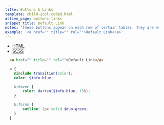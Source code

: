```yaml
---
title: Buttons & Links
template: child-2col-coded.html
active_page: buttons-links
snippet_title: Default Link
notes: 'These buttons appear on each row of certain tables. They are much smaller than the normal buttons.'
example: '<a href="" title="" rel="">Default Link</a>'
---
```


* [HTML](0)
* [SCSS](1)

```html
  <a href="" title="" rel="">Default Link</a>
```
```scss
  a {
    @include transition(color);
    color: $info-blue;

    &:hover {
        color: darken($info-blue, 15%);
    }

    &:focus {
        outline: 2px solid $duo-green;
    }
  }
```
